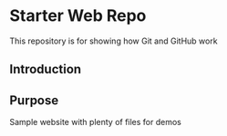 # Starter Web Repo

This repository is for showing how Git and GitHub work

## Introduction

## Purpose

Sample website with plenty of files for demos

